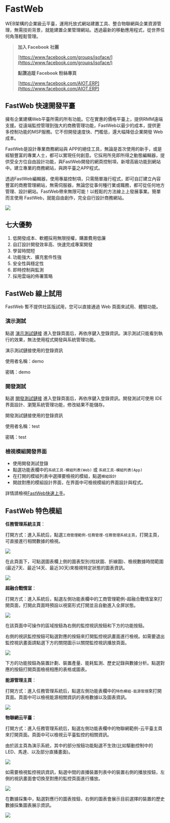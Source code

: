 # FastWeb
WEB架構的企業級云平臺，運用托放式網站建置工具、整合物聯網與企業資源管理，無需技術背景，就能建置企業管理網站。透過最新的移動應用程式，從世界任何角落輕鬆管理。

> **加入 Facebook 社團**
>
> [https://www.facebook.com/groups/isoface/](https://www.facebook.com/groups/isoface/)
> 
> **點讚追蹤 Facebook 粉絲專頁**
> 
> [https://www.facebook.com/AIOT.ERP](https://www.facebook.com/AIOT.ERP)

## FastWeb 快速開發平臺

擁有企業建構Web平臺所需的所有功能。它在實惠的價格平臺上，提供RMM遠端支援。從遠端監控管理到強大的商務管理功能，FastWeb以最少的成本，提供更多控制功能的MSP服務。它不但開發速度快、門檻低，還大幅降低企業開發 Web成本。

FastWeb是設計專業商務網站與 APP的絕佳工具，無論是首次使用的新手，或是經驗豐富的專業人士，都可以實現任何創意。它採用所見即所得之動態編輯器，提供受全方位自由設計功能，與FastWeb開發的網頁控制項，新增高級功能到網站中。建立專業的商務網站，與跨平臺之APP程式。

透過FastWeb編輯器，使用專屬控制項，只需簡單幾行程式，即可自訂建立內容豐富的商務管理網站，無需伺服器，無論您從事何種行業或職務，都可從任何地方管理、設計網站。FastWeb帶來無限可能！以輕鬆的方法線上上發展事業。簡單而言使用 FastWeb，就能自由創作，完全自行設計商務網站。

![](images/20221009084930.jpg)

## 七大優勢

1. 低開發成本、軟體採用無限授權，購置費用低廉
2. 自訂設計開發效率高、快速完成專案開發
3. 學習時間短
4. 功能強大、擴充套件性強
5. 安全性與穩定性
6. 即時控制與監測
7. 採用雲端的佈署策略

## FastWeb 線上試用

FastWeb 暫不提供社區版試用，您可以直接通過 Web 頁面來試用、體驗功能。

### 演示測試

點選 [演示測試鏈接](https://web.diylogi.com/) 進入登錄頁面后，再依序鍵入登錄資訊。演示測試只能看到執行的效果，無法使用程式開發與系統管理功能。

演示測試鏈接使用的登錄資訊

使用者名稱：demo

密碼：demo

### 開發測試

點選 [開發測試鏈接](https://web.diylogi.com/?logintype=1) 進入登錄頁面后，再依序鍵入登錄資訊。開發測試可使用 IDE 界面設計、瀏覽系統管理功能，修改結果不能儲存。

開發測試鏈接使用的登錄資訊

使用者名稱：test

密碼：test

### 檢視模組開發界面

* 使用開發測試登錄
* 點選功能表欄中的`系統工具-模組列表(Web)` 或 `系統工具-模組列表(App)`
* 在打開的模組列表中選擇要檢視的模組，點選`模組設計`
* 開啟對應的模組設計界面，在界面中可檢視模組的界面設計與程式。

詳情請檢視[FastWeb快速上手](https://isoface.net/isoface/doc/fastweb/quick-start/)。

## FastWeb 特色模組

**任務管理系統主頁**：

打開方式：進入系統后，點選`工商管理範例-任務管理-任務管理系統主頁`，打開主頁，可直接進行相關數據的檢視。

![](images/fastwebguide01.png)

在此頁面下，可點選圖表欄上側的圖表型別(柱狀圖、折線圖)、檢視數據時間範圍(最近7天、最近14天、最近30天)來檢視特定狀態的圖表資訊。

![](images/fastwebguide05.png)

**超融合戰情室**：

打開方式：進入系統后，點選左側功能表欄中的工商管理範例-超融合戰情室來打開頁面，打開此頁面時預設以視窗形式打開並且自動進入全屏狀態。

![](images/fastwebguide06.png)

在該頁面中可操作的區域按鈕為右側的監控視訊按鈕和下方的功能按鈕。

右側的視訊監控按鈕可點選對應的按鈕來打開監控視訊畫面進行檢視。如需要退出監控視訊畫面請點選下方的關閉圖示以關閉監控視訊播放頁面。

![](images/fastwebguide07.png)

下方的功能按鈕為裝置計劃、裝置產量、能耗監測、歷史記錄與數據分析。點選對應的按鈕打開頁面檢視相應的表格或圖表。

**能源管理主頁**：

打開方式：進入任務管理系統后，點選左側功能表欄中的`特色模組-能源管理`來打開頁面。頁面中可以檢視能源相關資訊的表格數據以及圖表資訊。

![](images/fastwebguide08.png)

**物聯網云平臺**：

打開方式：進入任務管理系統后，點選左側功能表欄中的物聯網範例-云平臺主頁來打開頁面。頁面中可以檢視云平臺監控的相關資訊。

由於該主頁為演示系統，其中的部分按鈕功能點選不生效(比如驅動控制中的LED、馬達、以及部分直播畫面)。

![](images/fastwebguide09.png)

如需要檢視監控視訊資訊，點選中間的直播裝置列表中的裝置右側的播放按鈕，左側的視訊畫面會切換至對應的監控頁面進行播放。

![](images/fastwebguide10.png)

在數據採集中，點選對應行的圖表按鈕，右側的圖表會展示目前選擇的裝置的歷史數據採集圖表展示資訊。

![](images/fastwebguide11.png)